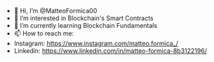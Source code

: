 - 👋 Hi, I’m @MatteoFormica00
- 👀 I’m interested in Blockchain's Smart Contracts
- 🌱 I’m currently learning Blockchain Fundamentals
- 📫 How to reach me: 
- Instagram: https://www.instagram.com/matteo.formica_/
- Linkedin: https://www.linkedin.com/in/matteo-formica-8b3122196/
<!---
MatteoFormica00/MatteoFormica00 is a ✨ special ✨ repository because its `README.md` (this file) appears on your GitHub profile.
You can click the Preview link to take a look at your changes.
--->
